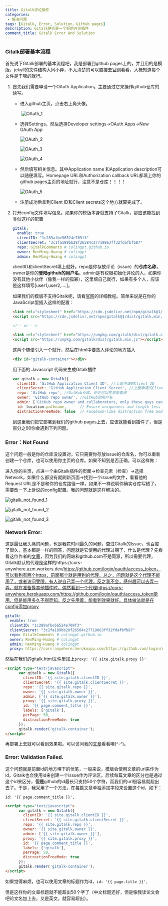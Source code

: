 ```yaml
---
title: Gitalk评论插件
categories:
 - 解决问题
tags: [Gitalk, Error, Solution，Github pages]
description: Gitalk确实是一个好的评论插件
comment_title: Gitalk Error And Solution
---
```




### Gitalk部署基本流程

首先说下Gitalk部署的基本流程吧，我是部署到github pages上的，并且用的是模版，jekyll的文件结构大同小异，不太清楚的可以直接去[官网](http://jekyllcn.com/)看看，大概知道每个文件是干嘛的就行。

1. 首先我们需要申请一个OAuth Application。主要通过它来操作github仓库的读写。

   - 进入github主页，点击右上角头像。

     ​	![OAuth_1](/images/post/OAuth_1.png)

   - 选择Settings，然后选择Developer settings->OAuth Apps->New OAuth App

     ![OAuth_2](/images/post/OAuth_2.png)

     ![OAuth_3](/images/post/OAuth_3.png)

     ![OAuth_4](/images/post/OAuth_4.png)

   - 然后填写相关信息。其中Application name 和Application description可以随便填写。Homepage URL和Authorization callback URL都填上你的github pages主页的地址就行，注意不是仓库！！！！

     ![OAuth_5](/images/post/OAuth_5.png)

   - 注册成功后拿到Client ID和Client secrets这个地方就算完成了。

2. 打开config文件填写信息。如果你的模版本身就支持了Gitalk，那应该能找到类似这样的配置

   ```yaml
   gitalk:
     enable: true
     clientID: "1c289afbe56524e709f3"
     clientSecret: "3c1fa189bb28f26584c27719863ff32fdafbfb87"
     repo: GitalkComments # colingpt.github.io
     owner: RenMing-Huang # colingpt
     admin: RenMing-Huang # colingpt
   ```

   

   clientID和clientSecret填上就好。repo是你存放评论（issue）的**仓库名称**，owner是你的**登陆github的用户名**，admin是有权限初始化评论的人，如果你没有其他小伙伴（像我一样的孤寡），这里填自己就行，如果有多个人，应该是这样填写[user1,user2,....]。

   如果我们的模版不支持Gitalk呢，请看[官网](https://gitalk.github.io/)的详细教程。简单来说是在你的JavaScript里插入这样的配置：

   ```html
   <link rel="stylesheet" href="https://cdn.jsdelivr.net/npm/gitalk@1/dist/gitalk.css">
   <script src="https://cdn.jsdelivr.net/npm/gitalk@1/dist/gitalk.min.js"></script>  
   
   <!-- or -->
   
   <link rel="stylesheet" href="https://unpkg.com/gitalk/dist/gitalk.css">
   <script src="https://unpkg.com/gitalk/dist/gitalk.min.js"></script>
   ```

   

   这两个随便引入一个就行，然后在html中要放入评论的地方插入

   ```html
   <div id="gitalk-container"></div>
   ```

   用下面的 Javascript 代码来生成Gitalk插件

   ```javascript
   var gitalk = new Gitalk({
     clientID: 'GitHub Application Client ID', //上面申请的Client ID
     clientSecret: 'GitHub Application Client Secret', //上面申请的Client Secret
     repo: 'GitHub repo', //GitHub仓库，评论可以在里面查询
     owner: 'GitHub repo owner', //GitHub的用户名
     admin: ['GitHub repo owner and collaborators, only these guys can initialize github issues'], //这里也是填GitHub的用户名，不过是数组形式，如['user1','user2']
     id: location.pathname,      // Ensure uniqueness and length less than 50 唯一值，并且少于50个（其中一个坑），主要就是用来根据你的文章生成一个issue，后面会讲到。
     distractionFreeMode: false  // Facebook-like distraction free mode})gitalk.render('gitalk-container') 这里具体功能我还不清楚.
   ```

   到这里我们把它部署到我们的github pages上去，应该就能看到插件了，但是百分之90你会遇到下列问题。

### Error：Not Found

这个问题一般是你的仓库没设置对，它只需要你存放issue的仓库名，你可以重新创建一个仓库，也可以使用你主页的仓库。如果不知到是否正确，可以这样做：

进入你的主页，点进一个由Gitalk插件的页面->检查元素（检查）->选择Network，如果什么都没有就刷新页面->找到一个issue的文件，看看他的Request URL是不是和你的仓库路径一样，如果不一样说明你确实仓库写错了，需要改一下上诉说的config配置。我的问题就是这样解决的。



![gitalk_not_found_1](/images/post/gitalk_not_found_1.png)

![gitalk_not_found_2](/images/post/gitalk_not_found_2.png)

![gitalk_not_found_3](/images/post/gitalk_not_found_3.png)



### Network Error:

这是最让我头痛的问题，也是我花时间最久的问题，查过Gitalk的Issue，也百度了很久，基本都是一样的回答，问题就是它使用的代理过期了，什么是代理？先看看这位作者的[文章](https://zhuanlan.zhihu.com/p/350735142)，因为我们的网站和github.com不是同源，所以需要代理，Gitalk默认的代理是这样的https://cors-anywhere.azm.workers.dev/https://github.com/login/oauth/access_token，可以看到有两个https，前面那个就是用到的代理，总之，问题就是这个代理不能用了，或者访问受限。有人说自己弄一个代理，反之我不会，感兴趣可以去弄一弄，就在准备换其他插件时，偶然看到一个代理https://cors-anywhere.herokuapp.com/https://github.com/login/oauth/access_token能用，但是能用多久不得而知，反之先用着，能看到效果就好。具体做法就是在config添加proxy

```yaml
gitalk:
  enable: true
  clientID: "1c289afbe56524e709f3"
  clientSecret: "3c1fa189bb28f26584c27719863ff32fdafbfb87"
  repo: GitalkComments # colingpt.github.io
  owner: RenMing-Huang # colingpt
  admin: RenMing-Huang # colingpt
  proxy: https://cors-anywhere.herokuapp.com/https://github.com/login/oauth/access_token
```

然后在我们的gitalk.html文件里加上```proxy: '{{ site.gitalk.proxy }}'```

```html
<script type="text/javascript">
      var gitalk = new Gitalk({
        clientID: '{{ site.gitalk.clientID }}',
        clientSecret: '{{ site.gitalk.clientSecret }}',
        repo: '{{ site.gitalk.repo }}',
        owner: '{{ site.gitalk.owner }}',
        admin: ['{{ site.gitalk.owner }}'],
        proxy: '{{ site.gitalk.proxy }}',
        id: '{{ page.comment_title }}',
        labels: ['gitalk'],
        perPage: 50,
        distractionFreeMode: true
      });
      gitalk.render('gitalk-container');
</script>
```

再部署上去就可以看到效果啦。可以访问我的[文章](https://renming-huang.github.io/paper/2022/05/09/cvpr2022%E8%AE%BA%E6%96%87%E6%94%B6%E9%9B%86/)看看噢(^-^)。

### Error: Validation Failed.

这个问题就是前面id的地方埋下的伏笔，一般来说，模版会使用文章的url来作为id，Gitalk也会使用id来创建一个issue作为评论区，后续每篇文章的区分也是通过这个id来区分，**但是**github的id最长只支持50个字符，而我们的url很容易就超出去了。于是，我采用了一个方法，在每篇文章单独添加字段来设置这个id，如下：

```id: '{{ page.comment_title }}',```

```html
<script type="text/javascript">
      var gitalk = new Gitalk({
        clientID: '{{ site.gitalk.clientID }}',
        clientSecret: '{{ site.gitalk.clientSecret }}',
        repo: '{{ site.gitalk.repo }}',
        owner: '{{ site.gitalk.owner }}',
        admin: ['{{ site.gitalk.owner }}'],
        proxy: '{{ site.gitalk.proxy }}',
        id: '{{ page.comment_title }}',
        labels: ['gitalk'],
        perPage: 50,
        distractionFreeMode: true
      });
      gitalk.render('gitalk-container');
</script>
```

如果觉得麻烦，也可以使用文章的标题作为id，```id: '{{ page.title }}',```

但是这样你的文章标题就不能超出50个字了（中文标题还好，但是像我读论文会吧论文名加上去，又是英文，就容易超出）。
